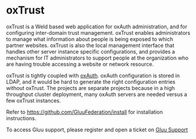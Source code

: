 oxTrust
======
<p>oxTrust is a Weld based web application for oxAuth administration, and for configuring inter-domain trust management. 
oxTrust enables administrators to manage what information about people is being exposed to which partner websites. oxTrust is also the local management interface that handles other server instance specific configurations, and provides a mechanism for IT administrators to support people at the organization who are having trouble accessing a website or network resource.</p>
<p>oxTrust is tightly coupled with <a href="https://github.com/GluuFederation/oxAuth">oxAuth</a>. oxAuth configuration is stored in LDAP, and it would be hard to generate the right configuration entries without oxTrust. The projects are separate projects because in a high throughput cluster deployment, many oxAuth servers are needed versus a few oxTrust instances.</p>
<p>Refer to <a href="https://github.com/GluuFederation/install">https://github.com/GluuFederation/install</a> for installation instructions.</p>
<p>To access Gluu support, please register and open a ticket on <a href="http://support.gluu.org" target="none">Gluu Support</a>
